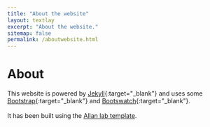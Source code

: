 ```yaml
---
title: "About the website"
layout: textlay
excerpt: "About the website."
sitemap: false
permalink: /aboutwebsite.html
---
```


# About

This website is powered by [Jekyll](https://jekyllrb.com){:target="_blank"} and uses some [Bootstrap](https://www.getbootstrap.com){:target="_blank"} and  [Bootswatch](https://www.bootswatch.com){:target="_blank"}.
<br><br>
It has been built using the [Allan lab template](https://www.allanlab.org/aboutwebsite.html).

<p> &nbsp; </p>






